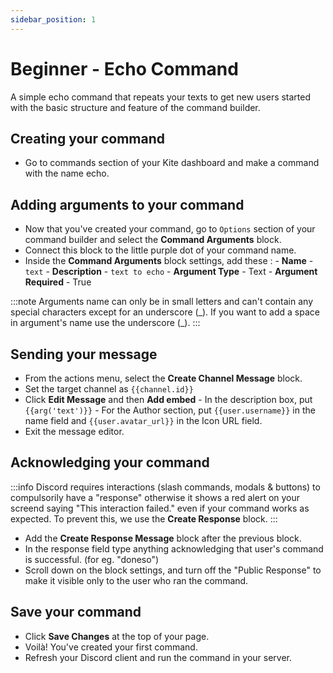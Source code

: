 ```yaml
---
sidebar_position: 1
---
```


# Beginner - Echo Command

A simple echo command that repeats your texts to get new users started with the basic  structure and feature of the command builder.

## Creating your command
- Go to commands section of your Kite dashboard and make a command with the name echo.

## Adding arguments to your command
- Now that you've created your command, go to `Options` section of your command builder and select the **Command Arguments** block.
- Connect this block to the little purple dot of your command name.
- Inside the **Command Arguments** block settings, add these :
        - **Name** - `text`
        - **Description** - `text to echo`
        - **Argument Type** - Text
        - **Argument Required** - True

:::note
Arguments name can only be in small letters and can't contain any special characters except for an underscore (\_).
If you want to add a space in argument's name use the underscore (\_).
:::

## Sending your message
- From the actions menu, select the **Create Channel Message** block.
- Set the target channel as `{{channel.id}}`
- Click **Edit Message** and then **Add embed**
        - In the description box, put `{{arg('text')}}`
        - For the Author section, put `{{user.username}}` in the name field and `{{user.avatar_url}}` in the Icon URL field.
- Exit the message editor.

## Acknowledging your command
:::info
Discord requires interactions (slash commands, modals & buttons) to compulsorily have a "response" otherwise it shows a red alert on your screend saying "This interaction failed." even if your command works as expected. To prevent this, we use the **Create Response** block.
:::

- Add the **Create Response Message** block after the previous block.
- In the response field type anything acknowledging that user's command is successful. (for eg. "doneso")
- Scroll down on the block settings, and turn off the "Public Response" to make it visible only to the user who ran the command.

## Save your command
- Click **Save Changes** at the top of your page.
- Voilà! You've created your first command.
- Refresh your Discord client and run the command in your server.
